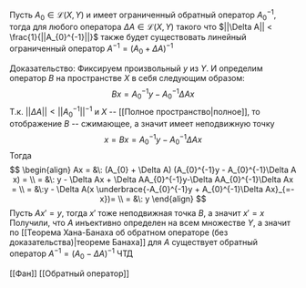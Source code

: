Пусть $A_{0} \in \mathcal{L}(X, Y)$ и имеет ограниченный обратный оператор $A_{0}^{-1}$, тогда для любого оператора $\Delta A \in \mathcal{L}(X, Y)$ такого что $||\Delta A|| < \frac{1}{||A_{0}^{-1}||}$ также будет существовать линейный ограниченный оператор $A^{-1} =\left( A_{0} +\Delta A\right)^{-1}$

Доказательство:
Фиксируем произвольный $y$ из $Y$. И определим оператор $B$ на пространстве $X$ в себя следующим образом:
$$
Bx = A_{0}^{-1}y - A_{0}^{-1}\Delta Ax
$$
Т.к. $||\Delta A|| < ||A_{0}^{-1}||^{-1}$ и $X$ -- [[Полное пространство|полное]], то отображение $B$ -- сжимающее, а значит имеет неподвижную точку
$$
x = Bx = A_{0}^{-1}y-A_{0}^{-1}\Delta Ax
$$
Тогда
$$
\begin{align}
 Ax = &\: (A_{0} + \Delta A) (A_{0}^{-1}y - A_{0}^{-1}\Delta A x) = \\
 = &\: y - \Delta Ax + \Delta AA_{0}^{-1}y-\Delta AA_{0}^{-1}\Delta Ax = \\
= &\:y - \Delta A(x \underbrace{-A_{0}^{-1}y + A_{0}^{-1}\Delta Ax}_{=-x})= \\
= &\: y
\end{align}
$$
Пусть $Ax' = y$, тогда $x'$ тоже неподвижная точка $B$, а значит $x' = x$
Получили, что $A$ инъективно определен на всем множестве $Y$, а значит по [[Теорема Хана-Банаха об обратном операторе (без доказательства)|теореме Банаха]] для $A$ существует обратный оператор $A^{-1} = \left( A_{0} - \Delta A \right)^{-1}$ ЧТД

[[Фан]] [[Обратный оператор]]